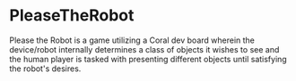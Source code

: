 # PleaseTheRobot
Please the Robot is a game utilizing a Coral dev board wherein the device/robot internally determines a class of objects it wishes to see and the human player is tasked with presenting different objects until satisfying the robot's desires.
